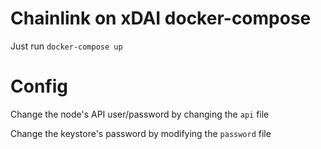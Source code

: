 # Chainlink on xDAI docker-compose
Just run `docker-compose up`

# Config
Change the node's API user/password by changing the `api` file

Change the keystore's password by modifying the `password` file

